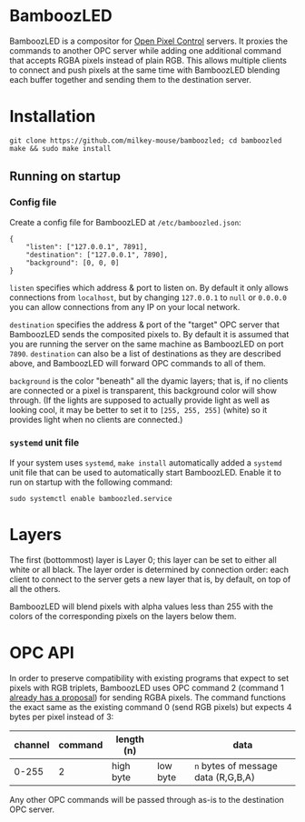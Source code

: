 # BamboozLED

BamboozLED is a compositor for [Open Pixel Control](http://openpixelcontrol.org/) servers. It proxies the commands to another OPC server while adding one additional command that accepts RGBA pixels instead of plain RGB. This allows multiple clients to connect and push pixels at the same time with BamboozLED blending each buffer together and sending them to the destination server.

# Installation

    git clone https://github.com/milkey-mouse/bamboozled; cd bamboozled
    make && sudo make install

## Running on startup

### Config file

Create a config file for BamboozLED at `/etc/bamboozled.json`:

    {
        "listen": ["127.0.0.1", 7891],
        "destination": ["127.0.0.1", 7890],
        "background": [0, 0, 0]
    }

`listen` specifies which address & port to listen on. By default it only allows connections from `localhost`, but by changing `127.0.0.1` to `null` or `0.0.0.0` you can allow connections from any IP on your local network.

`destination` specifies the address & port of the "target" OPC server that BamboozLED sends the composited pixels to. By default it is assumed that you are running the server on the same machine as BamboozLED on port `7890`. `destination` can also be a list of destinations as they are described above, and BamboozLED will forward OPC commands to all of them.

`background` is the color "beneath" all the dyamic layers; that is, if no clients are connected or a pixel is transparent, this background color will show through. (If the lights are supposed to actually provide light as well as looking cool, it may be better to set it to `[255, 255, 255]` (white) so it provides light when no clients are connected.)

### `systemd` unit file

If your system uses `systemd`, `make install` automatically added a `systemd` unit file that can be used to automatically start BamboozLED. Enable it to run on startup with the following command:

    sudo systemctl enable bamboozled.service

# Layers

The first (bottommost) layer is Layer 0; this layer can be set to either all white or all black. The layer order is determined by connection order: each client to connect to the server gets a new layer that is, by default, on top of all the others.

BamboozLED will blend pixels with alpha values less than 255 with the colors of the corresponding pixels on the layers below them.

# OPC API

In order to preserve compatibility with existing programs that expect to set pixels with RGB triplets, BamboozLED uses OPC command 2 (command 1 [already has a proposal](https://github.com/zestyping/openpixelcontrol/issues/40)) for sending RGBA pixels. The command functions the exact same as the existing command 0 (send RGB pixels) but expects 4 bytes per pixel instead of 3:

| channel | command | length (n) |          | data                                |
|---------|---------|------------|----------|-------------------------------------|
| 0-255   | 2       | high byte  | low byte | `n` bytes of message data (R,G,B,A) |

Any other OPC commands will be passed through as-is to the destination OPC server.